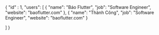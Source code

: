 
{
  "id" : 1,
  "users": [
    {
      "name": "Báo Flutter",
      "job": "Software Engineer",
      "website": "baoflutter.com"
    },
    {
      "name": "Thành Công",
      "job": "Software Engineer",
      "website": "baoflutter.com"
    }
 
  ]
}

